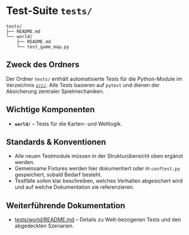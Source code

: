 # Test-Suite `tests/`

```text
tests/
├── README.md
└── world/
    ├── README.md
    └── test_game_map.py
```

## Zweck des Ordners
Der Ordner `tests/` enthält automatisierte Tests für die Python-Module im Verzeichnis [`src/`](../src/README.md).
Alle Tests basieren auf `pytest` und dienen der Absicherung zentraler Spielmechaniken.

## Wichtige Komponenten
- **`world/`** – Tests für die Karten- und Weltlogik.

## Standards & Konventionen
- Alle neuen Testmodule müssen in der Strukturübersicht oben ergänzt werden.
- Gemeinsame Fixtures werden hier dokumentiert oder in `conftest.py` gespeichert, sobald Bedarf besteht.
- Testfälle sollen klar beschreiben, welches Verhalten abgesichert wird und auf welche Dokumentation sie referenzieren.

## Weiterführende Dokumentation
- [tests/world/README.md](world/README.md) – Details zu Welt-bezogenen Tests und den abgedeckten Szenarien.
